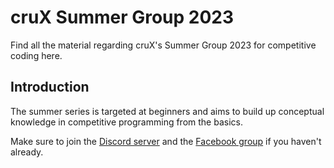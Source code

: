 # cruX Summer Group 2023

Find all the material regarding cruX's Summer Group 2023 for competitive coding here.

## Introduction

The summer series is targeted at beginners and aims to build up conceptual knowledge in competitive programming from the basics.

Make sure to join the [Discord server](https://discord.gg/xs54Pew4C6) and the [Facebook group](https://www.facebook.com/groups/BPHCCompetitiveCoding/) if you haven't already.
